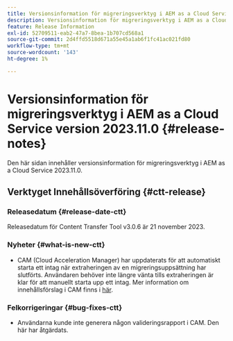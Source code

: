```yaml
---
title: Versionsinformation för migreringsverktyg i AEM as a Cloud Service version 2023.11.0
description: Versionsinformation för migreringsverktyg i AEM as a Cloud Service version 2023.11.0
feature: Release Information
exl-id: 52709511-eab2-47a7-8bea-1b707cd568a1
source-git-commit: 2d4ffd5518d671a55e45a1ab6f1fc41ac021fd80
workflow-type: tm+mt
source-wordcount: '143'
ht-degree: 1%

---
```


# Versionsinformation för migreringsverktyg i AEM as a Cloud Service version 2023.11.0 {#release-notes}

Den här sidan innehåller versionsinformation för migreringsverktyg i AEM as a Cloud Service 2023.11.0.

## Verktyget Innehållsöverföring {#ctt-release}

### Releasedatum {#release-date-ctt}

Releasedatum för Content Transfer Tool v3.0.6 är 21 november 2023.

### Nyheter {#what-is-new-ctt}

* CAM (Cloud Acceleration Manager) har uppdaterats för att automatiskt starta ett intag när extraheringen av en migreringsuppsättning har slutförts. Användaren behöver inte längre vänta tills extraheringen är klar för att manuellt starta upp ett intag. Mer information om innehållsförslag i CAM finns i [här](https://experienceleague.adobe.com/docs/experience-manager-cloud-service/content/migration-journey/cloud-migration/content-transfer-tool/ingesting-content.html#ingestion-process).

### Felkorrigeringar {#bug-fixes-ctt}

* Användarna kunde inte generera någon valideringsrapport i CAM. Den här har åtgärdats.
